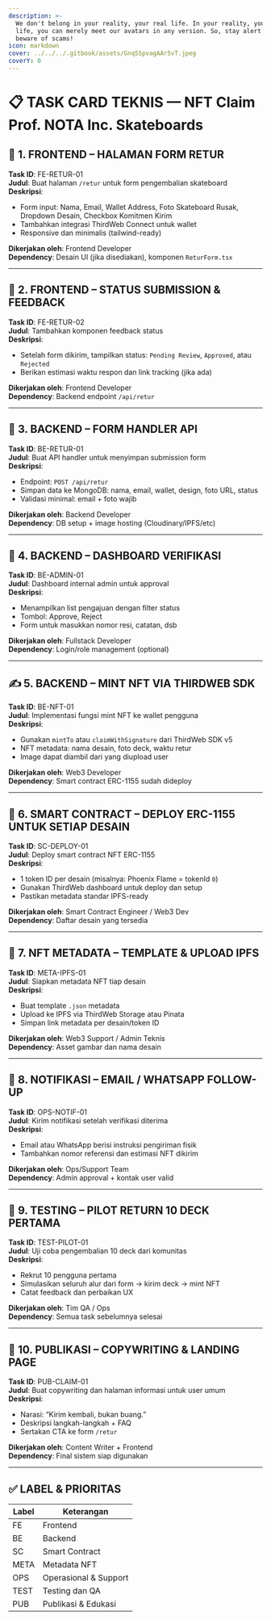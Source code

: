 ```yaml
---
description: >-
  We don't belong in your reality, your real life. In your reality, your real
  life, you can merely meet our avatars in any version. So, stay alert and
  beware of scams!
icon: markdown
cover: ../../../.gitbook/assets/GnqSSpvagAAr5vT.jpeg
coverY: 0
---
```


# 📋 TASK CARD TEKNIS — NFT Claim Prof. NOTA Inc. Skateboards

## 🧱 1. FRONTEND – HALAMAN FORM RETUR
**Task ID**: FE-RETUR-01  
**Judul**: Buat halaman `/retur` untuk form pengembalian skateboard  
**Deskripsi**:
- Form input: Nama, Email, Wallet Address, Foto Skateboard Rusak, Dropdown Desain, Checkbox Komitmen Kirim
- Tambahkan integrasi ThirdWeb Connect untuk wallet
- Responsive dan minimalis (tailwind-ready)

**Dikerjakan oleh**: Frontend Developer  
**Dependency**: Desain UI (jika disediakan), komponen `ReturForm.tsx`

---

## 🧩 2. FRONTEND – STATUS SUBMISSION & FEEDBACK
**Task ID**: FE-RETUR-02  
**Judul**: Tambahkan komponen feedback status  
**Deskripsi**:
- Setelah form dikirim, tampilkan status: `Pending Review`, `Approved`, atau `Rejected`
- Berikan estimasi waktu respon dan link tracking (jika ada)

**Dikerjakan oleh**: Frontend Developer  
**Dependency**: Backend endpoint `/api/retur`

---

## 🔧 3. BACKEND – FORM HANDLER API
**Task ID**: BE-RETUR-01  
**Judul**: Buat API handler untuk menyimpan submission form  
**Deskripsi**:
- Endpoint: `POST /api/retur`
- Simpan data ke MongoDB: nama, email, wallet, design, foto URL, status
- Validasi minimal: email + foto wajib

**Dikerjakan oleh**: Backend Developer  
**Dependency**: DB setup + image hosting (Cloudinary/IPFS/etc)

---

## 🔐 4. BACKEND – DASHBOARD VERIFIKASI
**Task ID**: BE-ADMIN-01  
**Judul**: Dashboard internal admin untuk approval  
**Deskripsi**:
- Menampilkan list pengajuan dengan filter status
- Tombol: Approve, Reject
- Form untuk masukkan nomor resi, catatan, dsb

**Dikerjakan oleh**: Fullstack Developer  
**Dependency**: Login/role management (optional)

---

## ✍️ 5. BACKEND – MINT NFT VIA THIRDWEB SDK
**Task ID**: BE-NFT-01  
**Judul**: Implementasi fungsi mint NFT ke wallet pengguna  
**Deskripsi**:
- Gunakan `mintTo` atau `claimWithSignature` dari ThirdWeb SDK v5
- NFT metadata: nama desain, foto deck, waktu retur
- Image dapat diambil dari yang diupload user

**Dikerjakan oleh**: Web3 Developer  
**Dependency**: Smart contract ERC-1155 sudah dideploy

---

## 🔗 6. SMART CONTRACT – DEPLOY ERC-1155 UNTUK SETIAP DESAIN
**Task ID**: SC-DEPLOY-01  
**Judul**: Deploy smart contract NFT ERC-1155  
**Deskripsi**:
- 1 token ID per desain (misalnya: Phoenix Flame = tokenId `0`)
- Gunakan ThirdWeb dashboard untuk deploy dan setup
- Pastikan metadata standar IPFS-ready

**Dikerjakan oleh**: Smart Contract Engineer / Web3 Dev  
**Dependency**: Daftar desain yang tersedia

---

## 📁 7. NFT METADATA – TEMPLATE & UPLOAD IPFS
**Task ID**: META-IPFS-01  
**Judul**: Siapkan metadata NFT tiap desain  
**Deskripsi**:
- Buat template `.json` metadata
- Upload ke IPFS via ThirdWeb Storage atau Pinata
- Simpan link metadata per desain/token ID

**Dikerjakan oleh**: Web3 Support / Admin Teknis  
**Dependency**: Asset gambar dan nama desain

---

## 📨 8. NOTIFIKASI – EMAIL / WHATSAPP FOLLOW-UP
**Task ID**: OPS-NOTIF-01  
**Judul**: Kirim notifikasi setelah verifikasi diterima  
**Deskripsi**:
- Email atau WhatsApp berisi instruksi pengiriman fisik
- Tambahkan nomor referensi dan estimasi NFT dikirim

**Dikerjakan oleh**: Ops/Support Team  
**Dependency**: Admin approval + kontak user valid

---

## 🧪 9. TESTING – PILOT RETURN 10 DECK PERTAMA
**Task ID**: TEST-PILOT-01  
**Judul**: Uji coba pengembalian 10 deck dari komunitas  
**Deskripsi**:
- Rekrut 10 pengguna pertama
- Simulasikan seluruh alur dari form → kirim deck → mint NFT
- Catat feedback dan perbaikan UX

**Dikerjakan oleh**: Tim QA / Ops  
**Dependency**: Semua task sebelumnya selesai

---

## 📢 10. PUBLIKASI – COPYWRITING & LANDING PAGE
**Task ID**: PUB-CLAIM-01  
**Judul**: Buat copywriting dan halaman informasi untuk user umum  
**Deskripsi**:
- Narasi: “Kirim kembali, bukan buang.”
- Deskripsi langkah-langkah + FAQ
- Sertakan CTA ke form `/retur`

**Dikerjakan oleh**: Content Writer + Frontend  
**Dependency**: Final sistem siap digunakan

---

## ✅ LABEL & PRIORITAS

| Label   | Keterangan                  |
|---------|-----------------------------|
| FE      | Frontend                    |
| BE      | Backend                     |
| SC      | Smart Contract              |
| META    | Metadata NFT                |
| OPS     | Operasional & Support       |
| TEST    | Testing dan QA              |
| PUB     | Publikasi & Edukasi         |
